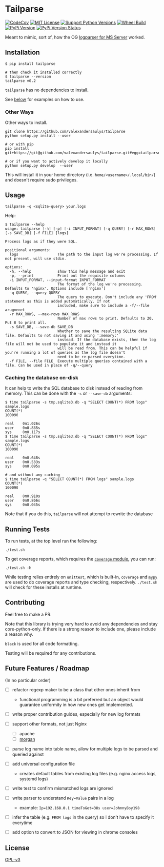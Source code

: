 # Tailparse

[![CodeCov](https://codecov.io/gh/valexandersaulys/tailparse/branch/master/graph/badge.svg)](https://codecov.io/gh/valexandersaulys/tailparse)
[![MIT License](https://img.shields.io/pypi/l/tailparse)](https://pypi.org/project/tailparse/)
[![Support Python Versions](https://img.shields.io/pypi/pyversions/tailparse)](https://pypi.org/project/tailparse/)
[![Wheel Build](https://img.shields.io/pypi/wheel/tailparse)](https://pypi.org/project/tailparse/)
[![PyPi Version](https://img.shields.io/pypi/v/tailparse)](https://pypi.org/project/tailparse/)
[![PyPi Version Status](https://img.shields.io/pypi/status/tailparse)](https://pypi.org/project/tailparse/)

Meant to mimic, sort of, how the OG [logparser for MS
Server](https://en.wikipedia.org/wiki/Logparser) worked. 


## Installation
 
```
$ pip install tailparse

# then check it installed correctly
$ tailparse --version
tailparse v0.2
```

`tailparse` has no dependencies to install. 

See [below](#usage) for examples on how to use.


### Other Ways

Other ways to install. 
```
git clone https://github.com/valexandersaulys/tailparse
python setup.py install --user

# or with pip
pip install git+https://git@github.com/valexandersaulys/tailparse.git#egg=tailparse

# or if you want to actively develop it locally
python setup.py develop  --user
```

This will install it in your home directory
(i.e. `home/<username>/.local/bin/`) and doesn't require sudo
privileges. 


## Usage

`tailparse -q <sqlite-query> your.logs`

Help:
```
$ tailparse --help
usage: tailparse [-h] [-p] [-i INPUT_FORMAT] [-q QUERY] [-r MAX_ROWS] [-s SAVE_DB] [-f FILE] [logs]

Process logs as if they were SQL.

positional arguments:
  logs                  The path to the input log we're processing. If not present, will use stdin.

options:
  -h, --help            show this help message and exit
  -p, --print           Print out the requisite columns
  -i INPUT_FORMAT, --input-format INPUT_FORMAT
                        The format of the log we're processing. Defaults to 'nginx'. Options include ['nginx']
  -q QUERY, --query QUERY
                        The query to execute. Don't include any 'FROM' statement as this is added automatically. If not
                        included, make sure to include a -f/--file arugmenet
  -r MAX_ROWS, --max-rows MAX_ROWS
                        Number of max rows to print. Defaults to 20. Put 0 to print all.
  -s SAVE_DB, --save-db SAVE_DB
                        Whether to save the resulting SQLite data file. Defaults to not saving it and using ':memory:'
                        instead. If the database exists, then the log file will not be used to populate it and instead it
                        will be read from. This can be helpful if you're running a lot of queries as the log file doesn't
                        need to be re-parsed everytime.
  -f FILE, --file FILE  Execute multiple queries contained with a file. Can be used in place of -q/--query
```


### Caching the database on-disk

It can help to write the SQL database to disk instead of reading from
memory. This can be done with the `-s` or `--save-db` arguments:
```
$ time tailparse -s tmp.sqlite3.db -q "SELECT COUNT(*) FROM logs" sample.logs
COUNT(*)
100090

real    0m1.026s
user    0m0.835s
sys     0m0.117s
$ time tailparse -s tmp.sqlite3.db -q "SELECT COUNT(*) FROM logs" sample.logs
COUNT(*)
100090

real    0m0.648s
user    0m0.533s
sys     0m0.095s

# and without any caching
$ time tailparse -q "SELECT COUNT(*) FROM logs" sample.logs
COUNT(*)
100090

real    0m0.910s
user    0m0.866s
sys     0m0.045s
```

Note that if you do this, `tailparse` will not attempt to rewrite the database


## Running Tests

To run tests, at the top level run the following:
```
./test.sh
```

To get coverage reports, which requires the [`coverage`
module](https://coverage.readthedocs.io/en/6.5.0/), you can run:
```
./test.sh -h
```

While testing relies entirely on `unittest`, which is built-in,
`coverage` and [`mypy`](https://mypy.readthedocs.org/en/stable/) are
used to do coverage reports and type checking,
respectively. `./test.sh` will check for these installs at runtime. 


## Contributing

Feel free to make a PR. 

Note that this library is trying very hard to avoid any dependencies
and stay core-python-only. If there is a strong reason to include one,
please include a reason why.  

`black` is used for all code formatting. 

Testing will be required for any contributions. 


## Future Features / Roadmap

(In no particular order)

+ [ ] refactor regexp maker to be a class that other ones inherit from
  + functional programming is a bit preferred but an object would
    guarantee uniformity in how new ones get implemented. 
  
+ [ ] write proper contribution guides, especially for new log formats

+ [ ] support other formats, not just Nginx
  + [ ] apache 
  + [ ] [morgan](https://www.npmjs.com/package/morgan)
      
+ [ ] parse log name into table name, allow for multiple logs to be
      parsed and queried against
      
+ [ ] add universal configuration file
  + creates default tables from existing log files (e.g. nginx access
    logs, systemd logs) 

+ [ ] write test to confirm mismatched logs are ignored

+ [ ] write parser to understand `Key=Value` pairs in a log
  + example: `Ip=192.168.0.1 timeToGet=38s user=JohnnyBoy198`
      
+ [ ] infer the table (e.g. `FROM logs` in the query) so I don't have
      to specify it everytime 
      
+ [ ] add option to convert to JSON for viewing in chrome consoles


## License

[GPL-v3](https://www.gnu.org/licenses/gpl-3.0.en.html)
